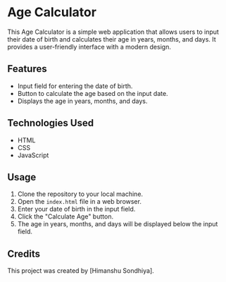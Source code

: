 # Age Calculator

This Age Calculator is a simple web application that allows users to input their date of birth and calculates their age in years, months, and days. It provides a user-friendly interface with a modern design.

## Features

- Input field for entering the date of birth.
- Button to calculate the age based on the input date.
- Displays the age in years, months, and days.

## Technologies Used

- HTML
- CSS
- JavaScript

## Usage

1. Clone the repository to your local machine.
2. Open the `index.html` file in a web browser.
3. Enter your date of birth in the input field.
4. Click the "Calculate Age" button.
5. The age in years, months, and days will be displayed below the input field.


## Credits

This project was created by [Himanshu Sondhiya].

